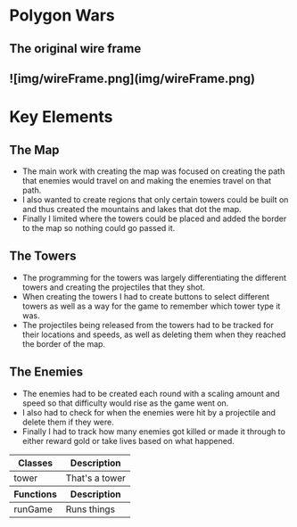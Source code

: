 <h1>Polygon Wars</h1>


<h2>The original wire frame<h2>
![img/wireFrame.png](img/wireFrame.png)

<h1> Key Elements</h1>
  <h2>The Map</h2>
  <ul>
    <li>The main work with creating the map was focused on creating the path that enemies would travel on and making the enemies travel on that path.</li>
    <li>I also wanted to create regions that only certain towers could be built on and thus created the mountains and lakes that dot the map.</li>
    <li>Finally I limited where the towers could be placed and added the border to the map so nothing could go passed it.  </li>
  </ul>
  <h2>The Towers </h2>
  <ul>
    <li>The programming for the towers was largely differentiating the different towers and creating the projectiles that they shot.</li>
    <li>When creating the towers I had to create buttons to select different towers as well as a way for the game to remember which tower type it was.</li>
    <li>The projectiles being released from the towers had to be tracked for their locations and speeds, as well as deleting them when they reached the border of the map.</li>
  </ul>
  <h2>The Enemies </h2>
  <ul>
    <li>The enemies had to be created each round with a scaling amount and speed so that difficulty would rise as the game went on.</li>
    <li>I also had to check for when the enemies were hit by a projectile and delete them if they were.</li>
    <li>Finally I had to track how many enemies got killed or made it through to either reward gold or take lives based on what happened.</li>
  </ul>
  <table>
        <thead>
            <tr>
                <th>Classes</th>
                <th>Description</th>
            </tr>
        </thead>
        <tbody>
          <td>tower</td>
          <td>That's a tower</td>
        </tbody>
        <thead>
            <tr>
                <th>Functions</th>
                <th>Description</th>
            </tr>
        </thead>
        <tbody>
          <td>runGame</td>
          <td>Runs things</td>
        </tbody>
 </table>
